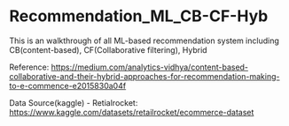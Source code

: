 # Recommendation_ML_CB-CF-Hyb
This is an walkthrough of all ML-based recommendation system including CB(content-based), CF(Collaborative filtering), Hybrid

Reference:
https://medium.com/analytics-vidhya/content-based-collaborative-and-their-hybrid-approaches-for-recommendation-making-to-e-commence-e2015830a04f

Data Source(kaggle) - Retialrocket:
https://www.kaggle.com/datasets/retailrocket/ecommerce-dataset

